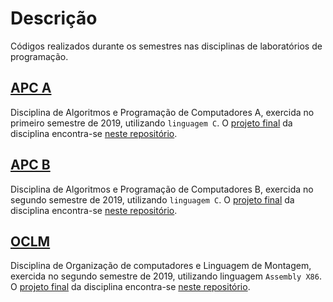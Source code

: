 # Descrição
Códigos realizados durante os semestres nas disciplinas de laboratórios de programação.

## [APC A](/Exercícios%20APC%20A/README.md)
Disciplina de Algoritmos e Programação de Computadores A, exercida no primeiro semestre de 2019, utilizando ```linguagem C```. O [projeto final](https://github.com/h-ssiqueira/Anagrama/blob/master/Trabalho%2BFinal%2BAPC%2BA%2B2019.pdf) da disciplina encontra-se [neste repositório](https://github.com/h-ssiqueira/Anagrama).
## [APC B](/Exercícios%20APC%20B/README.md)
Disciplina de Algoritmos e Programação de Computadores B, exercida no segundo semestre de 2019, utilizando ```linguagem C```. O [projeto final](https://github.com/h-ssiqueira/Blackjack/blob/master/PROJETO_JOGO_21.pdf) da disciplina encontra-se [neste repositório](https://github.com/h-ssiqueira/Blackjack).
## [OCLM](/OCLM/README.md)
Disciplina de Organização de computadores e Linguagem de Montagem, exercida no segundo semestre de 2019, utilizando linguagem ```Assembly X86```. O [projeto final](https://github.com/h-ssiqueira/Batalha-Naval/blob/master/LOC-Projeto.pdf) da disciplina encontra-se [neste repositório](https://github.com/h-ssiqueira/Batalha-Naval).